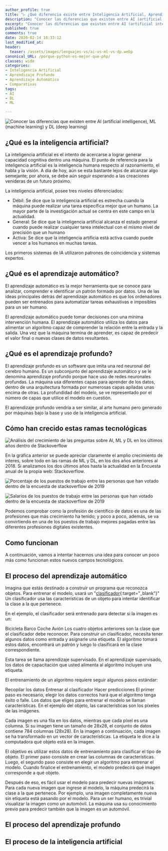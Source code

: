 ```yaml
---
author_profile: true
title: "▷ ¿Qué diferencia existe entre Inteligencia Artificial, Aprendizaje Automático y Aprendizaje Profundo?"
description: "Conocer las diferencias que existen entre AI (artificial intelligence), ML (machine learning) y DL (deep learning)"
excerpt: "Conocer las diferencias que existen entre AI (artificial intelligence), ML (machine learning) y DL (deep learning)"
published: true
comments: true
date: 2020-02-14 18:33:12
last_modified_at: 
header:
  teaser: /assets/images/lenguajes-vs/ai-vs-ml-vs-dp.webp
canonical_URL: /porque-python-es-mejor-que-php/
classes: wide
categories:
- Inteligencia Artificial
- Aprendizaje Profundo
- Aprendizaje Automático
- Comparativas
tags:
- AI
- DL
- ML

---
```


![Conocer las diferencias que existen entre AI (artificial intelligence), ML (machine learning) y DL (deep learning)](/assets/images/lenguajes-vs/ai-vs-ml-vs-dp.webp "Conocer las diferencias que existen entre AI (artificial intelligence), ML (machine learning) y DL (deep learning)")

## ¿Qué es la inteligencia artificial?

La inteligencia artificial es el intento de acercarse a lograr generar capacidad cognitiva dentro una máquina. El punto de referencia para la inteligencia artificial es la inteligencia humana respecto al razonamiento, el habla y la visión. A día de hoy, aún se esta bastante lejos de alcanzar algo semejante; por ahora, se debe aún seguir esperando a las creaciones venideras de un futuro próximo.

La inteligencia artificial, posee tres niveles diferenciados:

- Débil: Se dice que la inteligencia artificial es estrecha cuando la máquina puede realizar una tarea específica mejor que un humano. La mayor parte de la investigación actual se centra en este campo en la actualidad.
- General: Se dice que la inteligencia artificial alcanza el estado general cuando puede realizar cualquier tarea intelectual con el mismo nivel de precisión que un humano
- Activa: Se dice que la inteligencia artificia está activa cuando puede vencer a los humanos en muchas tareas.

Los primeros sistemas de IA utilizaron patrones de coincidencia y sistemas expertos.

## ¿Qué es el aprendizaje automático?

El aprendizaje automático es la mejor herramienta que se conoce para analizar, comprender e identificar un patrón formado por datos. Una de las ideas principales detrás del aprendizaje automático es que los ordenadores pueden ser entrenados para automatizar tareas exhaustivas e imposibles para un ser humano.

El aprendizaje automático puede tomar decisiones con una mínima intervención humana. El aprendizaje automático utiliza los datos para alimentar un algoritmo capaz de comprender la relación entre la entrada y la salida. Una vez que la máquina termina de aprender, es capaz de predecir el valor final o nuevas clases de datos resultantes.

## ¿Qué es el aprendizaje profundo?

El aprendizaje profundo es un software que imita una red neuronal del cerebro humano. Es un subconjunto del aprendizaje automático y se le denomina aprendizaje profundo porque hace uso de redes neuronales profundas. La máquina usa diferentes capas para aprender de los datos, dentro de una arquitectura formada por numerosas capas apiladas unas encima de otras. La profundidad del modelo, se ve representado por el número de capas que utilice el modelo en cuestión.

El aprendizaje profundo vendría a ser similar, al arte humano pero generado por máquinas bajo la base y uso de la inteligencia artificial.

## Cómo han crecido estas ramas tecnológicas

![Análisis del crecimiento de las preguntas sobre AI, ML y DL en los últimos años dentro de Stackoverflow](/assets/images/blog/encuesta-crecimiento.webp "Análisis del crecimiento de las preguntas sobre AI, ML y DL en los últimos años dentro de Stackoverflow")

En la gráfica anterior se puede apreciar claramente el amplio crecimiento de interes, sobre todo en las ramas de ML y DL, en los dos años anteriores al 2018. Si analizamos los dos últimos años hasta la actualidad en la Encuesta anual de la propia web: Stackoverflow.

![Porcentaje de los puestos de trabajo entre las personas que han votado dentro de la encuesta de stackoverflow de 2019](/assets/images/blog/stack-machine-learning.webp "Porcentaje de los puestos de trabajo entre las personas que han votado dentro de la encuesta de stackoverflow de 2019")

![Salarios de los puestos de trabajo entre las personas que han votado dentro de la encuesta de stackoverflow de 2019](/assets/images/blog/stack-machine-learning-salarios.webp "Salarios de los puestos de trabajo entre las personas que han votado dentro de la encuesta de stackoverflow de 2019")

Podemos comprobar como la profesión de científico de datos es una de las profesiones que más crecimiento ha tenido; y poco a poco, además, se va convirtiendo en una de los puestos de trabajo mejores pagadas entre las diferentes profesiones digitales existentes.

## Como funcionan

A continuación, vamos a intentar hacernos una idea para conocer un poco más como funcionan estos nuevos campos tecnológicos.

## El proceso del aprendizaje automático

Imagina que estás destinado a construir un programa que reconozca objetos. Para entrenar el modelo, usará un "[clasificador](https://es.wikipedia.org/wiki/Clasificador_(matem%C3%A1ticas)){:target="_blank"}" Un clasificador usa las características de un objeto para intentar identificar la clase a la que pertenece.

<!-- https://www.guru99.com/machine-learning-vs-deep-learning.html#1 -->

En el ejemplo, el clasificador será entrenado para detectar si la imagen es un:

Bicicleta
Barco
Coche
Avión
Los cuatro objetos anteriores son la clase que el clasificador debe reconocer. Para construir un clasificador, necesita tener algunos datos como entrada y asignarle una etiqueta. El algoritmo tomará estos datos, encontrará un patrón y luego lo clasificará en la clase correspondiente.

Esta tarea se llama aprendizaje supervisado. En el aprendizaje supervisado, los datos de capacitación que usted alimenta al algoritmo incluyen una etiqueta.

El entrenamiento de un algoritmo requiere seguir algunos pasos estándar:

Recopilar los datos
Entrenar al clasificador
Hacer predicciones
El primer paso es necesario, elegir los datos correctos hará que el algoritmo tenga éxito o falle. Los datos que eliges para entrenar el modelo se llaman características. En el ejemplo del objeto, las características son los píxeles de las imágenes.

Cada imagen es una fila en los datos, mientras que cada píxel es una columna. Si su imagen tiene un tamaño de 28x28, el conjunto de datos contiene 784 columnas (28x28). En la imagen a continuación, cada imagen se ha transformado en un vector de características. La etiqueta le dice a la computadora qué objeto está en la imagen.



El objetivo es utilizar estos datos de entrenamiento para clasificar el tipo de objeto. El primer paso consiste en crear las columnas de características. Luego, el segundo paso consiste en elegir un algoritmo para entrenar el modelo. Cuando finalice el entrenamiento, el modelo predecirá qué imagen corresponde a qué objeto.

Después de eso, es fácil usar el modelo para predecir nuevas imágenes. Para cada nueva imagen que ingrese al modelo, la máquina predecirá la clase a la que pertenece. Por ejemplo, una imagen completamente nueva sin etiqueta está pasando por el modelo. Para un ser humano, es trivial visualizar la imagen como un automóvil. La máquina usa su conocimiento previo para predecir también que la imagen es un automóvil.

## El proceso del aprendizaje profundo


## El proceso de la inteligencia artificial
